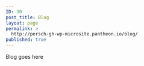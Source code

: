 ```yaml
---
ID: 30
post_title: Blog
layout: page
permalink: >
  http://persch-gh-wp-microsite.pantheon.io/blog/
published: true
---
```

Blog goes here